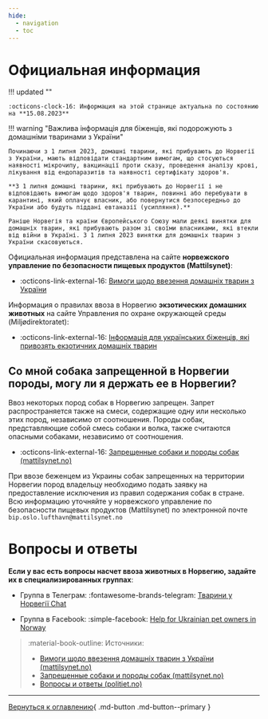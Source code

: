 ```yaml
---
hide:
  - navigation
  - toc
---
```

# Официальная информация
!!! updated ""

    :octicons-clock-16: Информация на этой странице актуальна по состоянию на **15.08.2023**
    
!!! warning "Важлива інформація для біженців, які подорожують з домашніми тваринами з України"

    Починаючи з 1 липня 2023, домашні тварини, які прибувають до Норвегії з України, мають відповідати стандартним вимогам, що стосуються наявності мікрочипу, вакцинації проти сказу, проведення аналізу крові, лікування від ендопаразитів та наявності сертифікату здоров'я.

    **З 1 липня домашні тварини, які прибувають до Норвегії і не відповідають вимогам щодо здоров'я тварин, повинні або перебувати в карантині, який оплачує власник, або повернутися безпосередньо до України або будуть піддані евтаназії (усипляння).**

    Раніше Норвегія та країни Європейського Союзу мали деякі винятки для домашніх тварин, які прибувають разом зі своїми власниками, які втекли від війни в Україні. З 1 липня 2023 винятки для домашніх тварин з України скасовуються.

Официальная информация представлена на сайте **норвежского управление по безопасности пищевых продуктов (Mattilsynet)**:

- :octicons-link-external-16: [Вимоги щодо ввезення домашніх тварин з України](https://www.mattilsynet.no/dyr/kjaeledyr/reise-med-kjaeledyr/kjaeledyr-fra-ukraina/informasjon-til-flyktninger-som-reiser-med-kjaeledyr-fra-ukraina#kap-2-------)

Информация о правилах ввоза в Норвегию **экзотических домашних животных** на сайте Управления по охране окружающей среды (Miljødirektoratet):

- :octicons-link-external-16: [Інформація для українських біженців, які привозять екзотичних домашніх тварин](https://www.environmentagency.no/information-to-ukrainian-refugees-bringing-their-exotic-pets-to-norway)

## Со мной собака запрещенной в Норвегии породы, могу ли я держать ее в Норвегии?
Ввоз некоторых пород собак в Норвегию запрещен. Запрет распространяется также на смеси, содержащие одну или несколько этих пород, независимо от соотношения. Породы собак, представляющие собой смесь собаки и волка, также считаются опасными собаками, независимо от соотношения.

- :octicons-link-external-16: [Запрещенные собаки и породы собак (mattilsynet.no)](https://www.mattilsynet.no/dyr/kjaeledyr/hund/forbudte-hunder-og-hunderaser)

При ввозе беженцем из Украины собак запрещенных на территории Норвегии пород владельцу необходимо подать заявку на предоставление исключения из правил содержания собак в стране. Всю информацию уточняйте у норвежского управление по безопасности пищевых продуктов (Mattilsynet) по электронной почте `bip.oslo.lufthavn@mattilsynet.no`


# Вопросы и ответы
**Если у вас есть вопросы насчет ввоза животных в Норвегию, задайте их в специализированных группах**:

- Группа в Телеграм: :fontawesome-brands-telegram: [Тварини у Норвегії Chat](https://t.me/LanaYelisieievaAnimalsChat)

- Группа в Facebook: :simple-facebook: [Help for Ukrainian pet owners in Norway](https://www.facebook.com/groups/326059659447939/)

> :material-book-outline: Источники: 
> 
> - [Вимоги щодо ввезення домашніх тварин з України (mattilsynet.no)](https://www.mattilsynet.no/dyr/kjaeledyr/reise-med-kjaeledyr/kjaeledyr-fra-ukraina/informasjon-til-flyktninger-som-reiser-med-kjaeledyr-fra-ukraina#kap-2-------)
> - [Запрещенные собаки и породы собак (mattilsynet.no)](https://www.mattilsynet.no/dyr/kjaeledyr/hund/forbudte-hunder-og-hunderaser)
> - [Вопросы и ответы (politiet.no)](https://www.politiet.no/tjenester/opphold-i-norge-og-asyl/ukraina/russisk/sporsmal-og-svar/#--------------button)

---

[Вернуться к оглавлению](index.md){ .md-button .md-button--primary }
